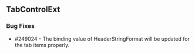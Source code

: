 ## TabControlExt

### Bug Fixes

* \#249024 - The binding value of HeaderStringFormat will be updated for the tab items properly.